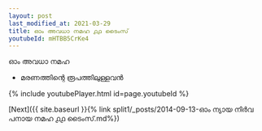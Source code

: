 ```yaml
---
layout: post
last_modified_at: 2021-03-29
title: ഓം അവധാ നമഹ ൧൧ ടൈംസ്
youtubeId: mHTBB5CrKe4
---
```

 
 
 ഓം അവധാ നമഹ 
 
 -  മരണത്തിന്റെ രൂപത്തിലുള്ളവൻ 
 
  
 
  
 
 
 
 
 
 


{% include youtubePlayer.html id=page.youtubeId %}
 
[Next]({{ site.baseurl }}{% link  split1/_posts/2014-09-13-ഓം ന്യായ നിർവ പനായ നമഹ ൧൧ ടൈംസ്.md%})
 
